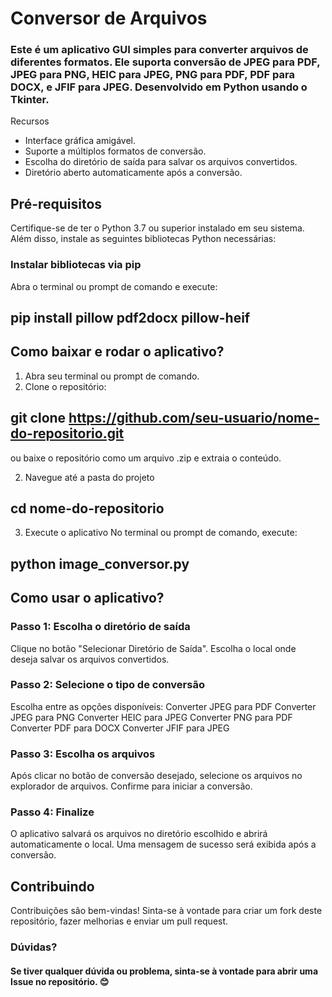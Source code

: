 # Conversor de Arquivos
### Este é um aplicativo GUI simples para converter arquivos de diferentes formatos. Ele suporta conversão de JPEG para PDF, JPEG para PNG, HEIC para JPEG, PNG para PDF, PDF para DOCX, e JFIF para JPEG. Desenvolvido em Python usando o Tkinter.

Recursos
- Interface gráfica amigável.
- Suporte a múltiplos formatos de conversão.
- Escolha do diretório de saída para salvar os arquivos convertidos.
- Diretório aberto automaticamente após a conversão.
  
## Pré-requisitos
Certifique-se de ter o Python 3.7 ou superior instalado em seu sistema. Além disso, instale as seguintes bibliotecas Python necessárias:

### Instalar bibliotecas via pip
Abra o terminal ou prompt de comando e execute:

## pip install pillow pdf2docx pillow-heif

## Como baixar e rodar o aplicativo?
1. Abra seu terminal ou prompt de comando.
2. Clone o repositório:

## git clone https://github.com/seu-usuario/nome-do-repositorio.git
ou baixe o repositório como um arquivo .zip e extraia o conteúdo.

2. Navegue até a pasta do projeto

## cd nome-do-repositorio

3. Execute o aplicativo
No terminal ou prompt de comando, execute:

## python image_conversor.py

## Como usar o aplicativo?

### Passo 1: Escolha o diretório de saída
Clique no botão "Selecionar Diretório de Saída".
Escolha o local onde deseja salvar os arquivos convertidos.

### Passo 2: Selecione o tipo de conversão
Escolha entre as opções disponíveis:
Converter JPEG para PDF
Converter JPEG para PNG
Converter HEIC para JPEG
Converter PNG para PDF
Converter PDF para DOCX
Converter JFIF para JPEG

### Passo 3: Escolha os arquivos
Após clicar no botão de conversão desejado, selecione os arquivos no explorador de arquivos.
Confirme para iniciar a conversão.

### Passo 4: Finalize
O aplicativo salvará os arquivos no diretório escolhido e abrirá automaticamente o local.
Uma mensagem de sucesso será exibida após a conversão.

## Contribuindo
Contribuições são bem-vindas! Sinta-se à vontade para criar um fork deste repositório, fazer melhorias e enviar um pull request.

### Dúvidas?
#### Se tiver qualquer dúvida ou problema, sinta-se à vontade para abrir uma Issue no repositório. 😊
